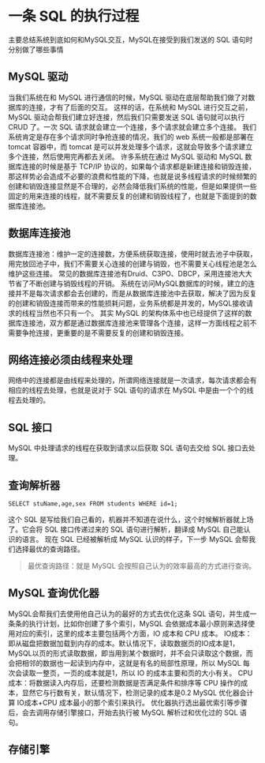 # 一条 SQL 的执行过程

主要总结系统到底如何和MySQL交互，MySQL在接受到我们发送的 SQL 语句时分别做了哪些事情

## MySQL 驱动

当我们系统在和 MySQL 进行通信的时候，MySQL 驱动在底层帮助我们做了对数据库的连接，才有了后面的交互。
这样的话，在系统和 MySQL 进行交互之前，MySQL 驱动会帮我们建立好连接，然后我们只需要发送 SQL 语句就可以执行 CRUD 了。一次 SQL 请求就会建立一个连接，多个请求就会建立多个连接。
我们系统肯定是存在多个请求同时争抢连接的情况，我们的 web 系统一般都是部署在 tomcat 容器中，而 tomcat 是可以并发处理多个请求，这就会导致多个请求建立多个连接，然后使用完再都去关闭。
许多系统在通过 MySQL 驱动和 MySQL 数据库连接的时候是基于 TCP/IP 协议的，如果每个请求都是新建连接和销毁连接，那这样势必会造成不必要的浪费和性能的下降，也就是说多线程请求的时候频繁的创建和销毁连接显然是不合理的，必然会降低我们系统的性能，但是如果提供一些固定的用来连接的线程，就不需要反复的创建和销毁线程了，也就是下面提到的数据库连接池。

## 数据库连接池

数据库连接池：维护一定的连接数，方便系统获取连接，使用时就去池子中获取，用完放回池子中，我们不需要关心连接的创建与销毁，也不需要关心线程池是怎么维护这些连接。
常见的数据库连接池有Druid、C3PO、DBCP，采用连接池大大节省了不断创建与销毁线程的开销。
系统在访问MySQL数据库的时候，建立的连接并不是每次请求都会去创建的，而是从数据库连接池中去获取，解决了因为反复的创建和销毁连接而带来的性能损耗问题，业务系统都是并发的，MySQL接收请求的线程当然也不只有一个。
其实 MySQL 的架构体系中也已经提供了这样的数据库连接池，双方都是通过数据库连接池来管理各个连接，这样一方面线程之前不需要争抢连接，更重要的是不需要反复的创建和销毁连接。

## 网络连接必须由线程来处理

网络中的连接都是由线程来处理的，所谓网络连接就是一次请求，每次请求都会有相应的线程去处理，也就是说对于 SQL 语句的请求在 MySQL 中是由一个个的线程去处理的。

## SQL 接口

MySQL 中处理请求的线程在获取到请求以后获取 SQL 语句去交给 SQL 接口去处理。

## 查询解析器
```
SELECT stuName,age,sex FROM students WHERE id=1;
```
这个 SQL 是写给我们自己看的，机器并不知道在说什么，这个时候解析器就上场了。它会将 SQL 接口传递过来的 SQL 语句进行解析，翻译成 MySQL 自己能认识的语言。
现在 SQL 已经被解析成 MySQL 认识的样子，下一步 MySQL 会帮我们选择最优的查询路径。
> 最优查询路径：就是 MySQL 会按照自己认为的效率最高的方式进行查询。

## MySQL 查询优化器
MySQL会帮我们去使用他自己认为的最好的方式去优化这条 SQL 语句，并生成一条条的执行计划，比如你创建了多个索引，MySQL 会依据成本最小原则来选择使用对应的索引，这里的成本主要包括两个方面，IO 成本和 CPU 成本。
IO成本：即从磁盘把数据加载到内存的成本。默认情况下，读取数据页的IO成本是1，MySQL以页的形式读取数据，即当用到某个数据时，并不会只读取这个数据，而会把相邻的数据也一起读到内存中，这就是有名的局部性原理，所以 MySQL 每次会读取一整页，一页的成本就是1，所以 IO 的成本主要和页的大小有关。
CPU成本：将数据读入内存后，还要检测数据是否满足条件和排序等 CPU 操作的成本，显然它与行数有关，默认情况下，检测记录的成本是0.2
MySQL 优化器会计算 IO成本+CPU 成本最小的那个索引来执行。
优化器执行选出最优索引等步骤后，会去调用存储引擎接口，开始去执行被 MySQL 解析过和优化过的 SQL 语句。

## 存储引擎

